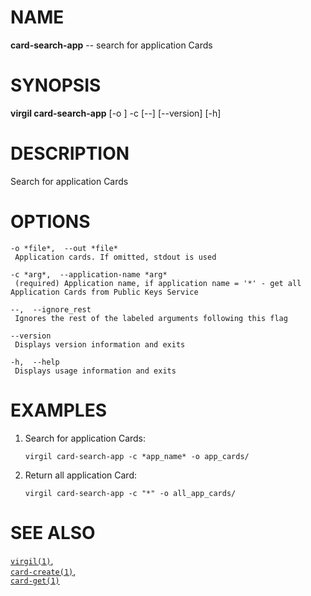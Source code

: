 NAME
====

**card-search-app** -- search for application Cards

SYNOPSIS
========

**virgil card-search-app** \[-o <arg>\] -c <arg> \[--\] \[--version\]
\[-h\]

DESCRIPTION
===========

Search for application Cards

OPTIONS
=======

    -o *file*,  --out *file*
     Application cards. If omitted, stdout is used

    -c *arg*,  --application-name *arg*
     (required) Application name, if application name = '*' - get all Application Cards from Public Keys Service

    --,  --ignore_rest
     Ignores the rest of the labeled arguments following this flag

    --version
     Displays version information and exits

    -h,  --help
     Displays usage information and exits

EXAMPLES
========

1.  Search for application Cards:

        virgil card-search-app -c *app_name* -o app_cards/

2.  Return all application Card:

        virgil card-search-app -c "*" -o all_app_cards/

SEE ALSO
========

[`virgil(1)`](../markdown/virgil.1.md),  
[`card-create(1)`](../markdown/card-create.1.md),  
[`card-get(1)`](../markdown/card-get.1.md)
